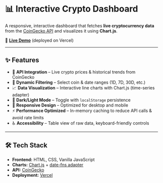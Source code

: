 # 📊 Interactive Crypto Dashboard

A responsive, interactive dashboard that fetches **live cryptocurrency data** from the [CoinGecko API](https://www.coingecko.com/en/api) and visualizes it using **Chart.js**.  

🚀 **[Live Demo](https://crypto-dashboard1-eta.vercel.app/)** (deployed on Vercel)

---

## ✨ Features

- 🔗 **API Integration** – Live crypto prices & historical trends from CoinGecko  
- 📅 **Dynamic Filtering** – Select coin & date ranges (1D, 7D, 30D, etc.)  
- 📈 **Data Visualization** – Interactive line charts with Chart.js (time-series adapter)  
- 🌙 **Dark/Light Mode** – Toggle with `localStorage` persistence  
- 📱 **Responsive Design** – Optimized for desktop and mobile  
- ⚡ **Performance Optimized** – In-memory caching to reduce API calls & avoid rate limits  
- ♿ **Accessibility** – Table view of raw data, keyboard-friendly controls  

---


## 🛠️ Tech Stack

- **Frontend:** HTML, CSS, Vanilla JavaScript  
- **Charts:** [Chart.js](https://www.chartjs.org/) + [date-fns adapter](https://www.npmjs.com/package/chartjs-adapter-date-fns)  
- **API:** [CoinGecko](https://www.coingecko.com/en/api)  
- **Deployment:** [Vercel](https://vercel.com)  


